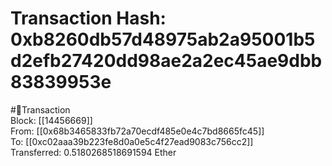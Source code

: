 
Transaction Hash: 0xb8260db57d48975ab2a95001b5d2efb27420dd98ae2a2ec45ae9dbb83839953e
====================================================================================
  
#💸Transaction  
Block: [[14456669]]  
From: [[0x68b3465833fb72a70ecdf485e0e4c7bd8665fc45]]  
To: [[0xc02aaa39b223fe8d0a0e5c4f27ead9083c756cc2]]  
Transferred: 0.5180268518691594 Ether